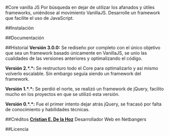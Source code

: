 #Core vanilla JS
Por búsqueda en dejar de utilizar los afanados y útiles frameworks, uniéndose al movimiento VanillaJS. Desarrolle un framework que facilite el uso de JavaScript.

##Instalación

##Documentación

##Historial
__Versión 3.0.0:__ Se rediseño por completo con el único objetivo que sea un framework basado únicamente en VanillaJS, se unio las cualidades de las versiones anteriores y optimalizando el código.

__Versión 2.\*.\*:__ Se restructuro todo el Core para optimalizarlo y así mismo volverlo escalable. Sin embargo seguía siendo un framework del framework.

__Versión 1.\*.\*:__ Se perdió el norte, se realizó un framework de jQuery, facilito mucho en los proyectos en que se utilizó esta versión.

__Versión 0.\*.\*:__ Fue el primer intento dejar atrás jQuery, se fracasó por falta de conocimiento y habilidades técnicas.

##Créditos
__[Cristian E. De la Hoz](mailto:me@yocristian.com)__ Desarrollador Web en Netbangers

##Licencia